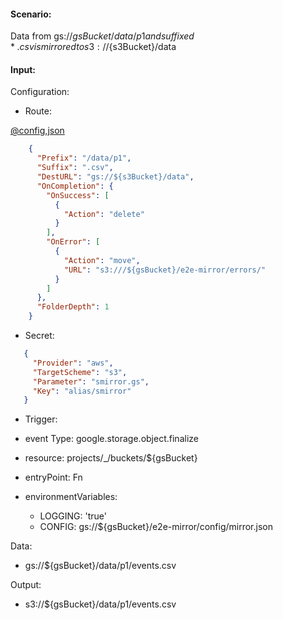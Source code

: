 #### Scenario:

Data from gs://${gsBucket}/data/p1 and suffixed *.csv is mirrored to s3://${s3Bucket}/data

#### Input:

Configuration:

* Route:

[@config,json](../../../config/s3_to_gs.json)
```json
    {
      "Prefix": "/data/p1",
      "Suffix": ".csv",
      "DestURL": "gs://${s3Bucket}/data",
      "OnCompletion": {
        "OnSuccess": [
          {
            "Action": "delete"
          }
        ],
        "OnError": [
          {
            "Action": "move",
            "URL": "s3:///${gsBucket}/e2e-mirror/errors/"
          }
        ]
      },
      "FolderDepth": 1
    }
```
 
* Secret:

```json
   {
     "Provider": "aws",
     "TargetScheme": "s3",
     "Parameter": "smirror.gs",
     "Key": "alias/smirror"
   }

```

* Trigger:

* event Type: google.storage.object.finalize
* resource: projects/_/buckets/${gsBucket}
* entryPoint: Fn
* environmentVariables:
  - LOGGING: 'true'
  - CONFIG: gs://${gsBucket}/e2e-mirror/config/mirror.json
 


Data:
- gs://${gsBucket}/data/p1/events.csv


Output:
- s3://${gsBucket}/data/p1/events.csv